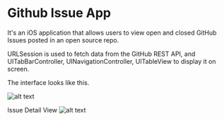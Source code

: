 # Github Issue App

It's an iOS application that allows users to view open and closed GitHub Issues posted in an open source repo. 

URLSession is used to fetch data from the GitHub REST API, and UITabBarController, UINavigationController, UITableView to display it on screen.

The interface looks like this.

![alt text](https://user-images.githubusercontent.com/51331280/73900304-f4383b00-4854-11ea-977d-d833f1169986.png)

Issue Detail View
![alt text](https://user-images.githubusercontent.com/51331280/73900439-627cfd80-4855-11ea-9e85-1baeadde5e9f.png)
